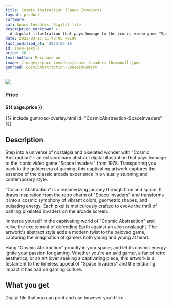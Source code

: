 ```yaml
---
title: Cosmic Abstraction (Space Invaders)
layout: product
software: 
cat: Space Invaders, Digital file
description_markdown: >-
  A digital illustration that pays homage to the iconic video game "Space Invaders".
date: 2023-03-15 11:48:06 +0100
last_modified_at: '2023-03-15'
id: soon-jekyll
price: 20
text-button: Purchase on
image: /images/space-invaders/space-invaders-thumbnail.jpeg
gumroad: CosmicAbstraction-SpaceInvaders
---
```

<a href="https://wooley.gumroad.com/l/CosmicAbstraction-SpaceInvaders" class="no-underline pv2 grow db"><img class="w-100" src="{{site.baseurl}}/images/space-invaders/space-invaders-mock.png"></a>

### Price
<h4 itemprop="priceCurrency" content="USD">$<span itemprop="price" content="{{ page.price }}">{{ page.price }}</span></h4>

{% include gumroad-overlay.html id="CosmicAbstraction-SpaceInvaders" %}

## Description
Step into a universe of nostalgia and pixelated wonder with "Cosmic Abstraction" – an extraordinary abstract digital illustration that pays homage to the iconic video game "Space Invaders" from 1978. Transporting you back to the golden era of gaming, this captivating artwork captures the essence of the classic arcade experience in a visually stunning and contemporary style.

"Cosmic Abstraction" is a mesmerizing journey through time and space. It draws inspiration from the retro charm of "Space Invaders" and transforms it into a cosmic symphony of vibrant colors, geometric shapes, and pulsating energy. Each pixel is meticulously crafted to evoke the thrill of battling pixelated invaders on the arcade screen.

Immerse yourself in the captivating world of "Cosmic Abstraction" and relive the excitement of defending Earth against an alien onslaught. The artwork's abstract style adds a modern twist to the beloved game, capturing the imagination of gamers both young and young at heart.

Hang "Cosmic Abstraction" proudly in your space, and let its cosmic energy ignite your passion for gaming. Whether you're an avid gamer, a fan of retro aesthetics, or an art lover seeking a captivating piece, this artwork is a testament to the timeless appeal of "Space Invaders" and the enduring impact it has had on gaming culture.

## What you get

Digital file that you can print and use however you'd like.